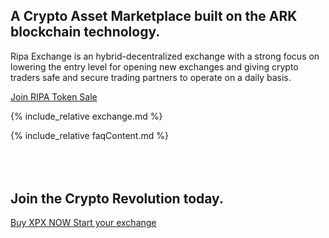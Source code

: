 <div class="business-hero">
    <div class="container">
        <h2 class="customFadeInUp">
            A Crypto Asset Marketplace built on the ARK blockchain technology.
        </h2>
        <p class="customFadeInUp">
            Ripa Exchange is an hybrid-decentralized exchange with a strong focus on lowering the entry level for opening new exchanges and giving crypto traders safe and secure trading partners to operate on a daily basis.
        </p>
        <div class="actions customFadeInUp">
            <a class="btn-shadow btn-shadow-info mr-md-1" href="https://tec.ripaex.io/sign-up">
                Join RIPA Token Sale
            </a>
        </div>
    </div>
</div>

{% include_relative exchange.md %}

{% include_relative faqContent.md %}

<div class="spacial-features" data-scroll style="margin: 80px auto 0; max-width: 1400px;">
    <section class="container">
        <div class="row">
            <div class="col-12">
                <div class="header">
                    <h1 class="cta-title title">
                        Join the Crypto Revolution today.
                    </h1>
                    <a class="btn-shadow btn-shadow-info mr-md-1" href="https://tec.ripaex.io/sign-up">
                        Buy XPX NOW
                    </a>
                    <a class="btn-shadow btn-shadow-info mr-md-1" href="https://github.com/RipaEx/">
                        Start your exchange
                    </a>
                </div>
            </div>
        </div>
    </section>
</div>
